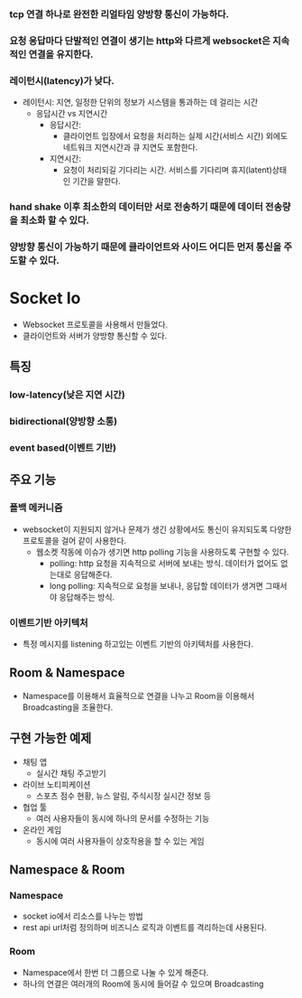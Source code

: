 ### tcp 연결 하나로 완전한 리얼타임 양방향 통신이 가능하다.
### 요청 응답마다 단발적인 연결이 생기는 http와 다르게 websocket은 지속적인 연결을 유지한다.
### 레이턴시(latency)가 낮다.
-  레이턴시: 지연, 일정한 단위의 정보가 시스템을 통과하는 데 걸리는 시간
	- 응답시간 vs 지연시간
		- 응답시간: 
			- 클라이언트 입장에서 요청을 처리하는 실제 시간(서비스 시간) 외에도 네트워크 지연시간과 큐 지연도 포함한다.
		- 지연시간:
			- 요청이 처리되길 기다리는 시간. 서비스를 기다리며 휴지(latent)상태인 기간을 말한다.
###  hand shake 이후 최소한의 데이터만 서로 전송하기 때문에 데이터 전송량을 최소화 할 수 있다. 
### 양방향 통신이 가능하기 때문에 클라이언트와 사이드 어디든 먼저 통신을 주도할 수 있다.

# Socket Io
- Websocket 프로토콜을 사용해서 만들었다.
- 클라이언트와 서버가 양방향 통신할 수 있다.
## 특징
### low-latency(낮은 지연 시간)
### bidirectional(양방향 소통)
### event based(이벤트 기반)
## 주요 기능
### 폴백 메커니즘
- websocket이 지원되지 않거나 문제가 생긴 상황에서도 통신이 유지되도록 다양한 프로토콜을 걸어 같이 사용한다.
	- 웹소켓 작동에 이슈가 생기면 http polling 기능을 사용하도록 구현할 수 있다.
		- polling: http 요청을 지속적으로 서버에 보내는 방식. 데이터가 없어도 없는대로 응답해준다.
		- long polling: 지속적으로 요청을 보내나, 응답할 데이터가 생겨면 그때서야 응답해주는 방식.
### 이벤트기반 아키텍처
- 특정 메시지를 listening 하고있는 이벤트 기반의 아키텍처를 사용한다.
## Room & Namespace
- Namespace를 이용해서 효율적으로 연결을 나누고 Room을 이용해서 Broadcasting을 조율한다.

## 구현 가능한 예제
- 채팅 앱
	- 실시간 채팅 주고받기
- 라이브 노티피케이션
	- 스포츠 점수 현황, 뉴스 알림, 주식시장 실시간 정보 등
- 협업 툴
	- 여러 사용자들이 동시에 하나의 문서를 수정하는 기능
- 온라인 게임
	- 동시에 여러 사용자들이 상호작용을 할 수 있는 게임


## Namespace & Room
### Namespace
- socket io에서 리소스를 나누는 방법
- rest api url처럼 정의하며 비즈니스 로직과 이벤트를 격리하는데 사용된다.
### Room
- Namespace에서 한번 더 그룹으로 나눌 수 있게 해준다.
- 하나의 연결은 여러개의 Room에 동시에 들어갈 수 있으며 Broadcasting